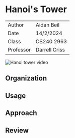 # Hanoi's Tower

| | |
|-|-|
| Author | Aidan Beil |
| Date | 14/2/2024 |
| Class | CS240 2963 |
| Professor | Darrell Criss |

![Hanoi tower video]()

## Organization


## Usage


## Approach


## Review
